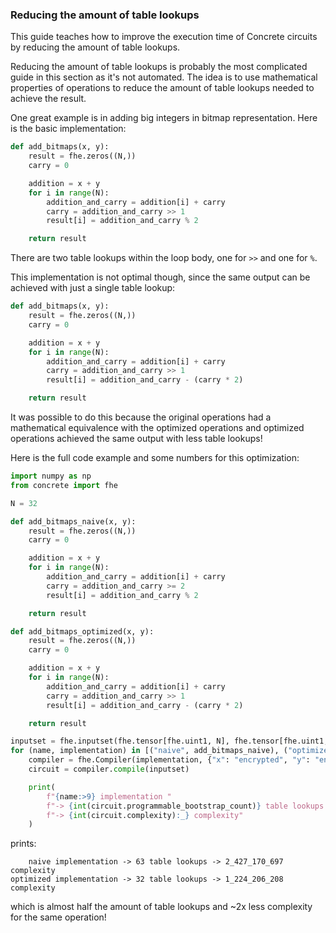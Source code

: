 ### Reducing the amount of table lookups

This guide teaches how to improve the execution time of Concrete circuits by reducing the amount of table lookups.

Reducing the amount of table lookups is probably the most complicated guide in this section as it's not automated. The idea is to use mathematical properties of operations to reduce the amount of table lookups needed to achieve the result.

One great example is in adding big integers in bitmap representation. Here is the basic implementation:

```python
def add_bitmaps(x, y):
    result = fhe.zeros((N,))
    carry = 0

    addition = x + y
    for i in range(N):
        addition_and_carry = addition[i] + carry
        carry = addition_and_carry >> 1
        result[i] = addition_and_carry % 2

    return result
```

There are two table lookups within the loop body, one for `>>` and one for `%`.

This implementation is not optimal though, since the same output can be achieved with just a single table lookup:

```python
def add_bitmaps(x, y):
    result = fhe.zeros((N,))
    carry = 0

    addition = x + y
    for i in range(N):
        addition_and_carry = addition[i] + carry
        carry = addition_and_carry >> 1
        result[i] = addition_and_carry - (carry * 2)

    return result
```

It was possible to do this because the original operations had a mathematical equivalence with the optimized operations and optimized operations achieved the same output with less table lookups!

Here is the full code example and some numbers for this optimization:

```python
import numpy as np
from concrete import fhe

N = 32

def add_bitmaps_naive(x, y):
    result = fhe.zeros((N,))
    carry = 0

    addition = x + y
    for i in range(N):
        addition_and_carry = addition[i] + carry
        carry = addition_and_carry >= 2
        result[i] = addition_and_carry % 2

    return result

def add_bitmaps_optimized(x, y):
    result = fhe.zeros((N,))
    carry = 0

    addition = x + y
    for i in range(N):
        addition_and_carry = addition[i] + carry
        carry = addition_and_carry >> 1
        result[i] = addition_and_carry - (carry * 2)

    return result

inputset = fhe.inputset(fhe.tensor[fhe.uint1, N], fhe.tensor[fhe.uint1, N])
for (name, implementation) in [("naive", add_bitmaps_naive), ("optimized", add_bitmaps_optimized)]:
    compiler = fhe.Compiler(implementation, {"x": "encrypted", "y": "encrypted"})
    circuit = compiler.compile(inputset)

    print(
        f"{name:>9} implementation "
        f"-> {int(circuit.programmable_bootstrap_count)} table lookups "
        f"-> {int(circuit.complexity):_} complexity"
    )
```

prints:

```
    naive implementation -> 63 table lookups -> 2_427_170_697 complexity
optimized implementation -> 32 table lookups -> 1_224_206_208 complexity
```

which is almost half the amount of table lookups and ~2x less complexity for the same operation!
